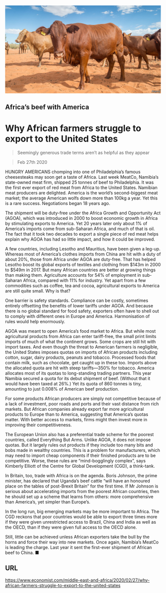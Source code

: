 ![](./images/20200229_MAP503.jpg)

## Africa’s beef with America

# Why African farmers struggle to export to the United States

> Seemingly generous trade terms aren’t as helpful as they appear

> Feb 27th 2020

HUNGRY AMERICANS chomping into one of Philadelphia’s famous cheesesteaks may soon get a taste of Africa. Last week MeatCo, Namibia’s state-owned meat firm, shipped 25 tonnes of beef to Philadelphia. It was the first ever export of red meat from Africa to the United States. Namibian meat producers are delighted. America is the world’s second-biggest meat market; the average American wolfs down more than 100kg a year. Yet this is a rare success. Negotiations began 18 years ago.

The shipment will be duty-free under the Africa Growth and Opportunity Act (AGOA), which was introduced in 2000 to boost economic growth in Africa by stimulating exports to America. Yet 20 years later only about 1% of America’s imports come from sub-Saharan Africa, and much of that is oil. The fact that it took two decades to export a single piece of red meat helps explain why AGOA has had so little impact, and how it could be improved.

A few countries, including Lesotho and Mauritius, have been given a leg-up. Whereas most of America’s clothes imports from China are hit with a duty of about 20%, those from Africa under AGOA are duty-free. That has helped Lesotho boost its global exports of textiles and clothing from $143m in 2000 to $549m in 2017. But many African countries are better at growing things than making them. Agriculture accounts for 54% of employment in sub-Saharan Africa, compared with 11% for industry. Yet apart from a few commodities such as coffee, tea and cocoa, agricultural exports to America are still quite small. Why is that?

One barrier is safety standards. Compliance can be costly, sometimes entirely offsetting the benefits of lower tariffs under AGOA. And because there is no global standard for food safety, exporters often have to shell out to comply with different ones in Europe and America. Harmonisation of rules would help enormously.

AGOA was meant to open America’s food market to Africa. But while most agricultural products from Africa can enter tariff-free, the small print limits imports of much of what the continent grows. Some crops are still hit with import taxes. And even though the threat to American farmers is negligible, the United States imposes quotas on imports of African products including cotton, sugar, dairy products, peanuts and tobacco. Processed foods that contain milk, such as chocolate, get caught up in these too. Imports above the allocated quota are hit with steep tariffs—350% for tobacco. America allocates most of its quotas to long-standing trading partners. This year Namibia secured a quota for its debut shipment of beef. (Without that it would have been taxed at 26%.) Yet its quota of 860 tonnes is tiny, amounting to just 0.008% of American beef production.

For some products African producers are simply not competitive because of a lack of investment, poor roads and ports and their vast distance from rich markets. But African companies already export far more agricultural products to Europe than to America, suggesting that America’s quotas matter. With better access to markets, firms might then invest more in improving their competitiveness.

The European Union also has a preferential trade scheme for the poorest countries, called Everything But Arms. Unlike AGOA, it does not impose quotas. But it largely rules out products if they include too many bits and bobs made in wealthy countries. This is a problem for manufacturers, which may need to import cheap components if their finished products are to be competitive. Worse, these rules are “mind-bogglingly complex”, says Kimberly Elliott of the Centre for Global Development (CGD), a think-tank.

In Britain, too, trade with Africa is on the agenda. Boris Johnson, the prime minister, has declared that Uganda’s beef cattle “will have an honoured place on the tables of post-Brexit Britain” for the first time. If Mr Johnson is serious about accelerating imports from the poorest African countries, then he should set up a scheme that learns from others: more comprehensive than America’s, yet simpler than Europe’s.

In the long run, big emerging markets may be more important to Africa. The CGD reckons that poor countries would be able to export three times more if they were given unrestricted access to Brazil, China and India as well as the OECD, than if they were given full access to the OECD alone.

Still, little can be achieved unless African exporters take the bull by the horns and force their way into new markets. Once again, Namibia’s MeatCo is leading the charge. Last year it sent the first-ever shipment of African beef to China. ■

## URL

https://www.economist.com/middle-east-and-africa/2020/02/27/why-african-farmers-struggle-to-export-to-the-united-states
